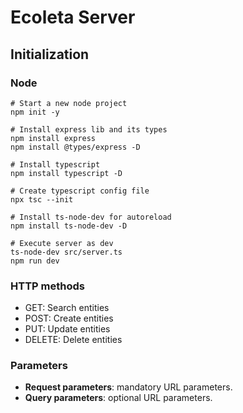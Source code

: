 # Ecoleta Server

## Initialization

### Node

```shell
# Start a new node project
npm init -y

# Install express lib and its types
npm install express
npm install @types/express -D

# Install typescript
npm install typescript -D

# Create typescript config file
npx tsc --init

# Install ts-node-dev for autoreload
npm install ts-node-dev -D

# Execute server as dev
ts-node-dev src/server.ts
npm run dev
```

### HTTP methods

- GET: Search entities
- POST: Create entities
- PUT: Update entities
- DELETE: Delete entities

### Parameters

- **Request parameters**: mandatory URL parameters.
- **Query parameters**: optional URL parameters.
